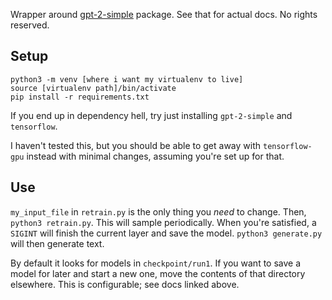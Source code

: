 Wrapper around [gpt-2-simple](https://github.com/minimaxir/gpt-2-simple) package. See that for actual docs. No rights reserved.

## Setup

```
python3 -m venv [where i want my virtualenv to live]
source [virtualenv path]/bin/activate
pip install -r requirements.txt
```

If you end up in dependency hell, try just installing `gpt-2-simple` and `tensorflow`.

I haven't tested this, but you should be able to get away with `tensorflow-gpu` instead with minimal changes, assuming you're set up for that.

## Use

`my_input_file` in `retrain.py` is the only thing you _need_ to change. Then, `python3 retrain.py`. This will sample periodically. When you're satisfied, a `SIGINT` will finish the current layer and save the model. `python3 generate.py` will then generate text.

By default it looks for models in `checkpoint/run1`. If you want to save a model for later and start a new one, move the contents of that directory elsewhere. This is configurable; see docs linked above.
